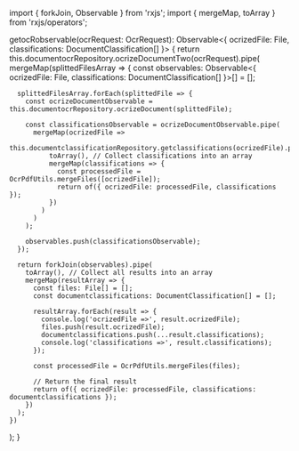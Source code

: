 import { forkJoin, Observable } from 'rxjs';
import { mergeMap, toArray } from 'rxjs/operators';

getocRobservable(ocrRequest: OcrRequest): Observable<{ ocrizedFile: File, classifications: DocumentClassification[] }> {
  return this.documentocrRepository.ocrizeDocumentTwo(ocrRequest).pipe(
    mergeMap(splittedFilesArray => {
      const observables: Observable<{ ocrizedFile: File, classifications: DocumentClassification[] }>[] = [];

      splittedFilesArray.forEach(splittedFile => {
        const ocrizeDocumentObservable = this.documentocrRepository.ocrizeDocument(splittedFile);

        const classificationsObservable = ocrizeDocumentObservable.pipe(
          mergeMap(ocrizedFile =>
            this.documentclassificationRepository.getclassifications(ocrizedFile).pipe(
              toArray(), // Collect classifications into an array
              mergeMap(classifications => {
                const processedFile = OcrPdfUtils.mergeFiles([ocrizedFile]);
                return of({ ocrizedFile: processedFile, classifications });
              })
            )
          )
        );

        observables.push(classificationsObservable);
      });

      return forkJoin(observables).pipe(
        toArray(), // Collect all results into an array
        mergeMap(resultArray => {
          const files: File[] = [];
          const documentclassifications: DocumentClassification[] = [];

          resultArray.forEach(result => {
            console.log('ocrizedFile =>', result.ocrizedFile);
            files.push(result.ocrizedFile);
            documentclassifications.push(...result.classifications);
            console.log('classifications =>', result.classifications);
          });

          const processedFile = OcrPdfUtils.mergeFiles(files);

          // Return the final result
          return of({ ocrizedFile: processedFile, classifications: documentclassifications });
        })
      );
    })
  );
}

